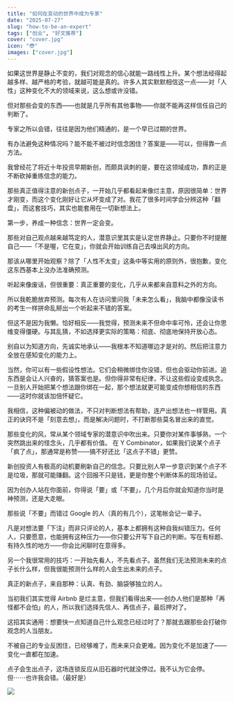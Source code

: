 ```yaml
---
title: "如何在变动的世界中成为专家"
date: "2025-07-27"
slug: "how-to-be-an-expert"
tags: ["创业", "好文推荐"]
cover: "cover.jpg"
icon: "😎"
images: ["cover.jpg"]
---
```

如果这世界是静止不变的，我们对观念的信心就能一路线性上升。某个想法经得起越多样、越严格的考验，就越可能是真的。许多人其实默默相信这一点——对「人性」这种变化不大的领域来说，这么想或许没错。



但对那些会变的东西——也就是几乎所有其他事物——你就不能再这样信任自己的判断了。



专家之所以会错，往往是因为他们精通的，是一个早已过期的世界。



有办法避免这种情况吗？能不能不被过时信念困住？答案是——可以，但得靠一点方法。



我曾经花了将近十年投资早期新创，而颇具讽刺的是，要在这领域成功，靠的正是不断砍掉重练信念的能力。



那些真正值得注意的新创点子，一开始几乎都看起来像烂主意，原因很简单：世界才刚变，而这个变化刚好让它从坏变成了对。我花了很多时间学会分辨这种「翻盘」，而这套技巧，其实也能套用在一切新想法上。



第一步，养成一种信念：世界一定会变。



那些对自己观点越来越笃定的人，潜意识里其实是认定世界静止。只要你不时提醒自己——「不是喔，它在变」，你就会开始训练自己去嗅出风的方向。



那该从哪里开始观察？除了「人性不太变」这条中等实用的原则外，很抱歉，变化这东西基本上没办法准确预测。



听起来像废话，但很重要：真正重要的变化，几乎从来都来自意料之外的方向。



所以我乾脆放弃预测。每次有人在访问里问我「未来怎么看」，我脑中都像没读书的考生一样拼命乱掰出一个听起来不错的答案。



但这不是因为我懒。恰好相反——我觉得，预测未来不但命中率可怜，还会让你思维变得僵硬。与其乱猜，不如选择更实际的策略：彻底、彻底地保持开放心态。



别自以为知道方向，先诚实地承认——我根本不知道哪边才是对的。然后把注意力全放在感知变化的能力上。



当然，你可以有一些假设性想法。它们会稍微绑住你没错，但也会驱动你前进。追东西是会让人兴奋的，猜答案也是。但你得非常有纪律，不让这些假设变成执念。
一旦别人开始把某个想法跟你绑在一起，那个想法就更可能变成你想相信的东西——这时你就该加倍怀疑它。



我相信，这种偏被动的做法，不只对判断想法有帮助，连产出想法也一样管用。真正的诀窍不是「刻意去想」，而是解决问题时，不打断那些莫名冒出来的直觉。



那些变化的风，常从某个领域专家的潜意识中吹出来。只要你对某件事够熟，一个突然跳出来的怪念头，几乎都有价值。
在 Y Combinator，如果我们说某个点子「疯了点」，那通常是称赞——搞不好还比「这点子不错」更赞。



新创投资人有极高的动机要刷新自己的信念。只要比别人早一步意识到某个点子不是垃圾，那就可能赚翻。这个回报不只是钱，更是你整个判断体系的现场验证。



因为创办人站在你面前，你得说「要」或「不要」，几个月后你就会知道你当时是神预测，还是大走眼。



那些说「不要」而错过 Google 的人（真的有几个），这笔帐会记一辈子。



凡是对想法要「下注」而非只评论的人，基本上都拥有这种自我纠错压力。任何人，只要愿意，也能拥有这种压力——你只要公开写下自己的判断。写在有标题、有持久性的地方——你会比闲聊时在意得多。



另一个我很常用的技巧：一开始先看人，不先看点子。虽然我们无法预测未来的点子长什么样，但我很能预测什么样的人会生出未来的点子。



真正的新点子，来自那种：认真、有劲、脑袋够独立的人。



当初我们其实觉得 Airbnb 是烂主意，但我们看得出来——创办人他们是那种「再怪都不会怕」的人，所以我们选择先信人、再信点子，最后押对了。



这招其实通用：想要快一点知道自己什么观念已经过时了？那就去跟那些会打破你观念的人当朋友。



不被自己的专业反困住，已经够难了，而未来只会更难。因为变化不是加速了——变化一直都在加速。



点子会生出点子，这场连锁反应从旧石器时代就没停过。我不认为它会停。
但⋯⋯也许我会错。（最好是）




![](https://prod-files-secure.s3.us-west-2.amazonaws.com/112d0858-5090-4d34-a606-b75eb8d65fd2/46476355-9cf3-4e99-9b7a-3531bc426380/1000202064.png?X-Amz-Algorithm=AWS4-HMAC-SHA256&X-Amz-Content-Sha256=UNSIGNED-PAYLOAD&X-Amz-Credential=ASIAZI2LB4664UIJWSWV%2F20250731%2Fus-west-2%2Fs3%2Faws4_request&X-Amz-Date=20250731T164729Z&X-Amz-Expires=3600&X-Amz-Security-Token=IQoJb3JpZ2luX2VjELD%2F%2F%2F%2F%2F%2F%2F%2F%2F%2FwEaCXVzLXdlc3QtMiJHMEUCIEJ4iKYNuktvgM%2BwPR2PKfHDsXkFcuuUhPPMjRlPXgEwAiEApHqfPD%2F8pwsr9MsO6NQGtPC86Xl9f2uAMVPfLPex76UqiAQI2f%2F%2F%2F%2F%2F%2F%2F%2F%2F%2FARAAGgw2Mzc0MjMxODM4MDUiDOGZ9%2BTt5AipI7CUoyrcA7R7YRo%2FqmCtuUOm1tXQZ%2BDKKp70MKzvhrFMh5nING38PgkgWYOhONuiQrO0M15BsGXWEPyfV3F%2FCCN1B8SSQDFHzp5%2BJ%2BO4G8hc1xK%2BX1Be3tisHObkAi7om%2FdLaVfnOEHc6BwHwhI9vYr%2FcdrPUyVglH%2B%2B9WJGz1FY2%2Bw3yx8vnN%2BZm1Jz8zMb0aiUYjEwmhADmw0nEMUnJ5FQEiLa%2FfzBa1Maf%2FMVUNeAzsAXtNRr%2FyPmDDtXauG0nWpluLL8YYSwOAyJ45A6l%2BmTlaKnHmhpBcoK2F5wqWqmaw%2BwOBJy%2BgcZwtL1RcsBA%2FLklGFHEpKtcfJucnhYqWEWO5A4fWrRrCAy2VHZ2OhQyk1gVm6TjOqOraRX%2BuSIm8QsK%2BzgGI2jOuMdxSH6w%2BCo5Bgq5hX6lyIRXJvVfWxIGoys7AE6YomFi4EzkIzKFCntOXQkfHeWV1cLwzvSYRMi57I0rRQkcroUqzOFmIG2Zs6FovINsKHmhx6VJgfz4zJnc3OoZuq6wRfS%2Ft3yl7wGTQCzYQZJa05N822rnP24ZSdHjOF01i3fvlgyK80sRgSv5P5nZCjsfJQhWck3jjzj7pYuvMIkhNgfutuJBlTe52TOdSOzBpr4ZmL0hjpa%2BdCFMJ2crsQGOqUBTglATAe4A0l%2Frd06JcsAsGnRCArHdQqGZMnndDK%2BzvTwgz7dBQzZjY%2B86PuRNGPpMXhzPdRvQCLA8eOKDg6O70GgcjfnOtf3FqRKUP1tlT%2B5qLisXVdoj2JFrKx306NMXidwJYoGks06rLuuEZFGFNDu5SuiX77W8o3Nln3Q%2Fi4HaPVvkzv1ZinNUnSuI5MV4lHU2H4I0ycDqbkmgYykap1Otfea&X-Amz-Signature=11e6fdb248b530a68ed4704768b26eb97b244dfd2a10c233c3a6d8ff64586c8f&X-Amz-SignedHeaders=host&x-amz-checksum-mode=ENABLED&x-id=GetObject)

